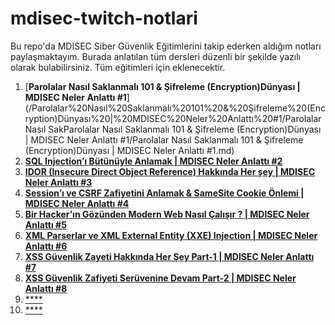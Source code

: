 # mdisec-twitch-notlari
Bu repo'da MDISEC Siber Güvenlik Eğitimlerini takip ederken aldığım notları paylaşmaktayım. Burada anlatılan tüm dersleri düzenli bir şekilde yazılı olarak bulabilirsiniz. Tüm eğitimleri için eklenecektir.

 1. [**Parolalar Nasıl Saklanmalı 101 & Şifreleme (Encryption)Dünyası | MDISEC Neler Anlattı #1**](/Parolalar%20Nasıl%20Saklanmalı%20101%20&%20Şifreleme%20(Encryption)Dünyası%20|%20MDISEC%20Neler%20Anlattı%20#1/Parolalar Nasıl SakParolalar Nasıl Saklanmalı 101 & Şifreleme (Encryption)Dünyası | MDISEC Neler Anlattı #1/Parolalar Nasıl Saklanmalı 101 & Şifreleme (Encryption)Dünyası | MDISEC Neler Anlattı #1.md)
 2. [**SQL Injection’ı Bütünüyle Anlamak | MDISEC Neler Anlattı #2**](https://github.com/ilker-yilmaz/mdisec-twitch-notlari/blob/main/SQL%20Injection%E2%80%99%C4%B1%20B%C3%BCt%C3%BCn%C3%BCyle%20Anlamak%20%7C%20MDISEC%20Neler%20Anlatt%C4%B1%20%232/SQL%20Injection%E2%80%99%C4%B1%20B%C3%BCt%C3%BCn%C3%BCyle%20Anlamak%20%7C%20MDISEC%20Neler%20Anlatt%C4%B1%20%232.md)
 3. [**IDOR (Insecure Direct Object Reference) Hakkında Her şey | MDISEC Neler Anlattı #3**](https://github.com/ilker-yilmaz/mdisec-twitch-notlari/blob/main/IDOR%20(Insecure%20Direct%20Object%20Reference)%20Hakk%C4%B1nda%20Her%20%C5%9Fey%20%7C%20MDISEC%20Neler%20Anlatt%C4%B1%20%233/IDOR%20(Insecure%20Direct%20Object%20Reference)%20Hakk%C4%B1nda%20Her%20%C5%9Fey%20%7C%20MDISEC%20Neler%20Anlatt%C4%B1%20%233.md)
 4. [**Session’ı ve CSRF Zafiyetini Anlamak & SameSite Cookie Önlemi | MDISEC Neler Anlattı #4**](https://github.com/ilker-yilmaz/mdisec-twitch-notlari/blob/main/Session%E2%80%99%C4%B1%20ve%20CSRF%20Zafiyetini%20Anlamak%20%26%20SameSite%20Cookie%20%C3%96nlemi%20%7C%20MDISEC%20Neler%20Anlatt%C4%B1%20%234/Session%E2%80%99%C4%B1%20ve%20CSRF%20Zafiyetini%20Anlamak%20%26%20SameSite%20Cookie%20%C3%96nlemi%20%7C%20MDISEC%20Neler%20Anlatt%C4%B1%20%234.md)
 5. [**Bir Hacker’ın Gözünden Modern Web Nasıl Çalışır ? | MDISEC Neler
    Anlattı #5**](https://github.com/ilker-yilmaz/mdisec-twitch-notlari/blob/main/Bir%20Hacker%E2%80%99%C4%B1n%20G%C3%B6z%C3%BCnden%20Modern%20Web%20Nas%C4%B1l%20%C3%87al%C4%B1%C5%9F%C4%B1r%20_%20_%20MDISEC%20Neler%20Anlatt%C4%B1%20%235/Bir%20Hacker%E2%80%99%C4%B1n%20G%C3%B6z%C3%BCnden%20Modern%20Web%20Nas%C4%B1l%20%C3%87al%C4%B1%C5%9F%C4%B1r%20%3F%20%7C%20MDISEC%20Neler%20Anlatt%C4%B1%20%235.md)
 6. [**XML Parserlar ve XML External Entity (XXE) Injection | MDISEC Neler Anlattı #6**](https://github.com/ilker-yilmaz/mdisec-twitch-notlari/blob/main/XML%20Parserlar%20ve%20XML%20External%20Entity%20(XXE)%20Injection%20%7C%20MDISEC%20Neler%20Anlatt%C4%B1%20%236/XML%20Parserlar%20ve%20XML%20External%20Entity%20(XXE)%20Injection%20%7C%20MDISEC%20Neler%20Anlatt%C4%B1%20%236.md)
 7. [**XSS Güvenlik Zayeti Hakkında Her Şey Part-1 | MDISEC Neler Anlattı #7**](https://github.com/ilker-yilmaz/mdisec-twitch-notlari/blob/main/XSS%20G%C3%BCvenlik%20Zafiyeti%20Hakk%C4%B1nda%20Her%20%C5%9Eey%20Part%20-%201%20%7C%20MDISEC%20Neler%20Anlatt%C4%B1%20%237/XSS%20G%C3%BCvenlik%20Zafiyeti%20Hakk%C4%B1nda%20Her%20%C5%9Eey%20Part%20-%201%20%7C%20MDISEC%20Neler%20Anlatt%C4%B1%20%237.md)
 8. [**XSS Güvenlik Zafiyeti Serüvenine Devam Part-2 | MDISEC Neler Anlattı #8**](https://github.com/ilker-yilmaz/mdisec-twitch-notlari/blob/main/XSS%20G%C3%BCvenlik%20Zafiyeti%20Ser%C3%BCvenine%20Devam%20Part-2%20%7C%20MDISEC%20Neler%20Anlatt%C4%B1%20%238/XSS%20G%C3%BCvenlik%20Zafiyeti%20Ser%C3%BCvenine%20Devam%20Part-2%20%7C%20MDISEC%20Neler%20Anlatt%C4%B1%20%238.md)
 9. [****]()
 10. [****]() 